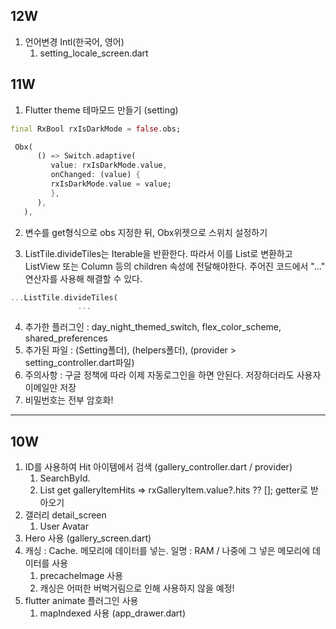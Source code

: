 ## 12W

1. 언어변경 Intl(한국어, 영어)
   1. setting_locale_screen.dart

## 11W

1. Flutter theme 테마모드 만들기 (setting)

```dart
final RxBool rxIsDarkMode = false.obs;

 Obx(
      () => Switch.adaptive(
         value: rxIsDarkMode.value,
         onChanged: (value) {
         rxIsDarkMode.value = value;
         },
      ),
   ),
```

2. 변수를 get형식으로 obs 지정한 뒤, Obx위젯으로 스위치 설정하기

3. ListTile.divideTiles는 Iterable<Widget>을 반환한다. 따라서 이를 List로 변환하고 ListView 또는 Column 등의 children 속성에 전달해야한다. 주어진 코드에서 "..." 연산자를 사용해 해결할 수 있다.

```dart
...ListTile.divideTiles(
               ...
```

4. 추가한 플러그인 : day_night_themed_switch, flex_color_scheme, shared_preferences
5. 추가된 파일 : (Setting폴더), (helpers폴더), (provider > setting_controller.dart파일)
6. 주의사항 : 구글 정책에 따라 이제 자동로그인을 하면 안된다. 저장하더라도 사용자 이메일만 저장
7. 비밀번호는 전부 암호화!

---

## 10W

1. ID를 사용하여 Hit 아이템에서 검색 (gallery_controller.dart / provider)
   1. SearchById.
   2. List<GalleryItemHits> get galleryItemHits => rxGalleryItem.value?.hits ?? []; getter로 받아오기
2. 갤러리 detail_screen
   1. User Avatar
3. Hero 사용 (gallery_screen.dart)
4. 캐싱 : Cache. 메모리에 데이터를 넣는. 일명 : RAM / 나중에 그 넣은 메모리에 데이터를 사용
   1. precacheImage 사용
   2. 캐싱은 어떠한 버벅거림으로 인해 사용하지 않을 예정!
5. flutter animate 플러그인 사용
   1. mapIndexed 사용 (app_drawer.dart)
